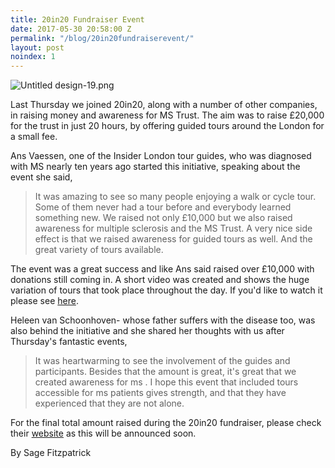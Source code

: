 ```yaml
---
title: 20in20 Fundraiser Event
date: 2017-05-30 20:58:00 Z
permalink: "/blog/20in20fundraiserevent/"
layout: post
noindex: 1
---
```


![Untitled design-19.png](/uploads/Untitled%20design-19.png)

Last Thursday we joined 20in20, along with a number of other companies, in raising money and awareness for MS Trust. The aim was to raise  £20,000 for the trust in just 20 hours, by offering guided tours around the London for a small fee.

Ans Vaessen, one of the Insider London tour guides, who was diagnosed with MS nearly ten years ago started this initiative, speaking about the event she said,

> It was amazing to see so many people enjoying a walk or cycle tour. Some of them never had a tour before and everybody learned something new. We raised not only £10,000 but we also raised awareness for multiple sclerosis and the MS Trust. A very nice side effect is that we raised awareness for guided tours as well. And the great variety of tours available.

The event was a great success and like Ans said raised over £10,000 with donations still coming in. A short video was created and shows the huge variation of tours that took place throughout the day. If you'd like to watch it please see [here](https://www.wevideo.com/hub#view/930216281).

Heleen van Schoonhoven- whose father suffers with the disease too, was also behind the initiative and she shared her thoughts with us after Thursday's fantastic events,

> It was heartwarming to see the involvement of the guides and participants. Besides that the amount is great, it's great that we created awareness for ms . I hope this event that included tours accessible for ms patients gives strength, and that they have experienced that they are not alone.

For the final total amount raised during the 20in20 fundraiser, please check their [website](https://www.20in20.london) as this will be announced soon.

By Sage Fitzpatrick
